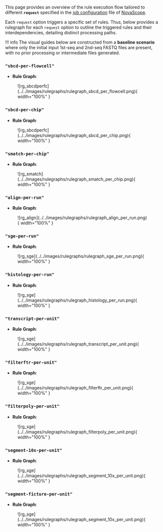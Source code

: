 This page provides an overview of the rule execution flow tailored to different **`request`** specified in the [job configuration](../../basic_usage/job_config.md) file of [NovaScope](https://seqscope.github.io/NovaScope/). 

Each `request` option triggers a specific set of rules. Thus, below provides a rulegraph for each `request` option to outline the triggered rules and their interdependencies, detailing distinct processing paths.

!!! info
    The visual guides below are constructed from a **baseline scenario** where only the initial input 1st-seq and 2nd-seq FASTQ files are present, with no prior processing or intermediate files generated.

### `"sbcd-per-flowcell"`
* **Rule Graph**:
<figure markdown="span">
![rg_sbcdperfc](../../images/rulegraphs/rulegraph_sbcd_per_flowcell.png){ width="100%" }
</figure>

### `"sbcd-per-chip"`
* **Rule Graph**:
<figure markdown="span">
![rg_sbcdperfc](../../images/rulegraphs/rulegraph_sbcd_per_chip.png){ width="100%" }
</figure>

### `"smatch-per-chip"`
* **Rule Graph**:
<figure markdown="span">
![rg_smatch](../../images/rulegraphs/rulegraph_smatch_per_chip.png){ width="100%" }
</figure>

### `"align-per-run"`
* **Rule Graph**:
<figure markdown="span">
![rg_align](../../images/rulegraphs/rulegraph_align_per_run.png){ width="100%" }
</figure>

### `"sge-per-run"`
* **Rule Graph**:
<figure markdown="span">
![rg_sge](../../images/rulegraphs/rulegraph_sge_per_run.png){ width="100%" }
</figure>

### `"histology-per-run"`
* **Rule Graph**:
<figure markdown="span">
![rg_sge](../../images/rulegraphs/rulegraph_histology_per_run.png){ width="100%" }
</figure>

### `"transcript-per-unit"`
* **Rule Graph**:
<figure markdown="span">
![rg_sge](../../images/rulegraphs/rulegraph_transcript_per_unit.png){ width="100%" }
</figure>

### `"filterftr-per-unit"`
* **Rule Graph**:
<figure markdown="span">
![rg_sge](../../images/rulegraphs/rulegraph_filterftr_per_unit.png){ width="100%" }
</figure>

### `"filterpoly-per-unit"`
* **Rule Graph**:
<figure markdown="span">
![rg_sge](../../images/rulegraphs/rulegraph_filterpoly_per_unit.png){ width="100%" }
</figure>

### `"segment-10x-per-unit"`
* **Rule Graph**:
<figure markdown="span">
![rg_sge](../../images/rulegraphs/rulegraph_segment_10x_per_unit.png){ width="100%" }
</figure>

### `"segment-ficture-per-unit"`
* **Rule Graph**:
<figure markdown="span">
![rg_sge](../../images/rulegraphs/rulegraph_segment_10x_per_unit.png){ width="100%" }
</figure>
